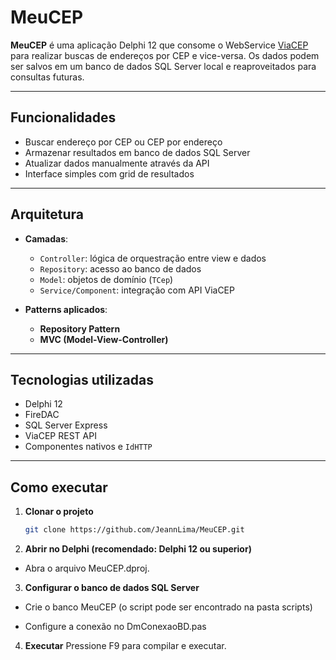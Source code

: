 # MeuCEP

**MeuCEP** é uma aplicação Delphi 12 que consome o WebService [ViaCEP](https://viacep.com.br/) para realizar buscas de endereços por CEP e vice-versa.
Os dados podem ser salvos em um banco de dados SQL Server local e reaproveitados para consultas futuras.

---

## Funcionalidades

- Buscar endereço por CEP ou CEP por endereço
- Armazenar resultados em banco de dados SQL Server
- Atualizar dados manualmente através da API
- Interface simples com grid de resultados

---

## Arquitetura

- **Camadas**:
  - `Controller`: lógica de orquestração entre view e dados
  - `Repository`: acesso ao banco de dados
  - `Model`: objetos de domínio (`TCep`)
  - `Service/Component`: integração com API ViaCEP

- **Patterns aplicados**:
  - **Repository Pattern**
  - **MVC (Model-View-Controller)**

---

## Tecnologias utilizadas

- Delphi 12
- FireDAC
- SQL Server Express
- ViaCEP REST API
- Componentes nativos e `IdHTTP`

---

## Como executar

1. **Clonar o projeto**  
   ```bash
   git clone https://github.com/JeannLima/MeuCEP.git

2. **Abrir no Delphi (recomendado: Delphi 12 ou superior)**
 - Abra o arquivo MeuCEP.dproj.

3. **Configurar o banco de dados SQL Server**

 - Crie o banco MeuCEP (o script pode ser encontrado na pasta scripts)

 - Configure a conexão no DmConexaoBD.pas

4. **Executar**
Pressione F9 para compilar e executar.
